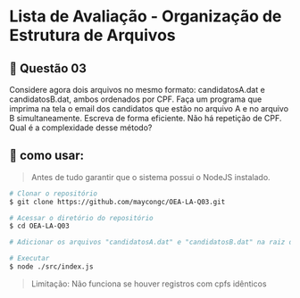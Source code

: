 # Lista de Avaliação - Organização de Estrutura de Arquivos

## 📝 Questão 03
Considere agora dois arquivos no mesmo formato: candidatosA.dat e candidatosB.dat, ambos ordenados por CPF. Faça um programa que imprima na tela o email dos candidatos que estão no arquivo A e no arquivo B simultaneamente. Escreva de forma eficiente. Não há repetição de CPF. Qual é a complexidade desse método?

## 🤔 como usar:

> Antes de tudo garantir que o sistema possui o NodeJS instalado.

```bash
# Clonar o repositório
$ git clone https://github.com/maycongc/OEA-LA-Q03.git

# Acessar o diretório do repositório
$ cd OEA-LA-Q03

# Adicionar os arquivos "candidatosA.dat" e "candidatosB.dat" na raiz do projeto

# Executar
$ node ./src/index.js
```
> Limitação: Não funciona se houver registros com cpfs idênticos
